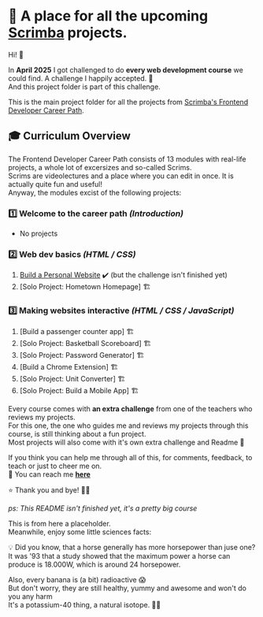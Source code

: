 
# 🎉 A place for all the upcoming [Scrimba](https://www.scrimba.com) projects.   

Hi! 👋   

In **April 2025** I got challenged to do **every web development course** we could find. A challenge I happily accepted. 🎉  
And this project folder is part of this challenge.   

This is the main project folder for all the projects from [Scrimba's Frontend Developer Career Path](https://scrimba.com/frontend-path-c0j). 

## 🎓 Curriculum Overview    

The Frontend Developer Career Path consists of 13 modules with real-life projects, a whole lot of excersizes and so-called Scrims.    
Scrims are videolectures and a place where you can edit in once. It is actually quite fun and useful!      
Anyway, the modules excist of the following projects: 

### **1️⃣ Welcome to the career path** *(Introduction)*  
- No projects

### **2️⃣ Web dev basics** *(HTML / CSS)*  
1. [Build a Personal Website](https://pastelprism.github.io/scrimba-front-end-path/personal-website/) ✔️ (but the challenge isn't finished yet)
2. [Solo Project: Hometown Homepage] 🏗️  

### **3️⃣ Making websites interactive** *(HTML / CSS / JavaScript)*  
1. [Build a passenger counter app] 🏗️     
2. [Solo Project: Basketball Scoreboard] 🏗️    
3. [Solo Project: Password Generator] 🏗️    
4. [Build a Chrome Extension] 🏗️    
5. [Solo Project: Unit Converter] 🏗️   
6. [Solo Project: Build a Mobile App] 🏗️  


Every course comes with **an extra challenge** from one of the teachers who reviews my projects.  
For this one, the one who guides me and reviews my projects through this course, is still thinking about a fun project.   
Most projects will also come with it's own extra challenge and Readme 🥰  

If you think you can help me through all of this, for comments, feedback, to teach or just to cheer me on.  
📩 You can reach me **[here](mailto:amy-van-leeuwen@proton.me)**    

⭐ Thank you and bye! 👋🙂  

*ps: This README isn't finished yet, it's a pretty big course*


This is from here a placeholder.  
Meanwhile, enjoy some little sciences facts: 

💡 Did you know, that a horse generally has more horsepower than juse one?  
It was '93 that a study showed that the maximum power a horse can produce is 18.000W, which is around 24 horsepower. 

Also, every banana is (a bit) radioactive 😱  
But don't worry, they are still healthy, yummy and awesome and won't do you any harm  
It's a potassium-40 thing, a natural isotope. 🥰🍌 
